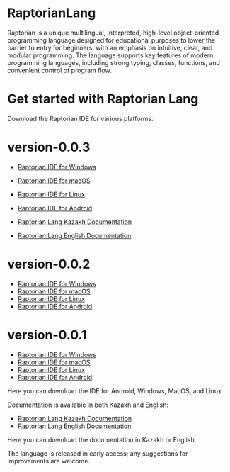 # RaptorianLang
Raptorian is a unique multilingual, interpreted, high-level object-oriented programming language designed for educational purposes to lower the barrier to entry for beginners, with an emphasis on intuitive, clear, and modular programming. The language supports key features of modern programming languages, including strong typing, classes, functions, and convenient control of program flow.

# Get started with Raptorian Lang


Download the Raptorian IDE for various platforms: 

# version-0.0.3

- [Raptorian IDE for Windows](https://drive.google.com/file/d/1wb9fWhLz2R55HVK-RNYOc7N0_Rr5Ckza/view?usp=sharing)
- [Raptorian IDE for macOS](https://drive.google.com/file/d/1e5TfoLowXUBv_zo23vtugk-l_qFx0HKR/view?usp=sharing)
- [Raptorian IDE for Linux](https://drive.google.com/file/d/12GuQiTz8NrgawV8wLk7QQMlLKPpL7HBc/view?usp=sharing)
- [Raptorian IDE for Android](https://play.google.com/store/apps/details?id=kz.raptorian)

- [Raptorian Lang Kazakh Documentation](https://drive.google.com/file/d/1GUUfW41a9ktzWlEAEuyIYEhv7AMV8a-F/view?usp=sharing)
- [Raptorian Lang English Documentation](https://drive.google.com/file/d/1U1pT_NWERsVqXjNTqHUkOvwn-UqrhGJJ/view?usp=sharing)
  
# version-0.0.2

- [Raptorian IDE for Windows](https://drive.google.com/file/d/1HGDueOuImM5GpwrCmmmgHdAziM8m3DIP/view?usp=sharing)
- [Raptorian IDE for macOS](https://drive.google.com/file/d/1XGPz1azPAC4iAqX8VkS9YBxdT5XcpAXA/view?usp=sharing)
- [Raptorian IDE for Linux](https://drive.google.com/file/d/1ycUSSKn3y-1VzihX3btIujDLp6UeLtJ1/view?usp=sharing)
- [Raptorian IDE for Android](https://play.google.com/store/apps/details?id=kz.raptorian)

# version-0.0.1

- [Raptorian IDE for Windows](https://drive.google.com/file/d/1rhzMejk7Fvkmv5Q8IwdMJxZN6gR7k3M1/view?usp=sharing)
- [Raptorian IDE for macOS](https://drive.google.com/file/d/1zrRTwwJoASZ5nP_6BJCQ_5YF9YIq2iS9/view?usp=sharing)
- [Raptorian IDE for Linux](https://drive.google.com/file/d/1VfBhJ0lehPk7rkj5Fjn_eZEvjtHZWTDZ/view?usp=sharing)
- [Raptorian IDE for Android](https://play.google.com/store/apps/details?id=kz.raptorian)

Here you can download the IDE for Android, Windows, MacOS, and Linux.

Documentation is available in both Kazakh and English:

- [Raptorian Lang Kazakh Documentation](https://drive.google.com/file/d/1d6DCL6Xc7dAnL165CcVYpLlUsv8_nL-G/view?usp=sharing)
- [Raptorian Lang English Documentation](https://drive.google.com/file/d/1jnc1-9NcrSkQMDNLdHHgaT7W2VCUcE_I/view?usp=sharing)

Here you can download the documentation in Kazakh or English.

The language is released in early access; any suggestions for improvements are welcome.
